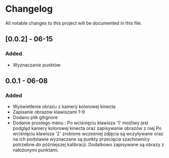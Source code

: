 # Changelog
All notable changes to this project will be documented in this file.

## [0.0.2] - 06-15
### Added
- Wyznaczanie punktów

## 0.0.1 - 06-08
### Added
- Wyświetlenie obrazu z kamery kolorowej kinecta
- Zapisanie obrazów klawiszami 1-9
- Dodano plik gitignore
- Dodanie prostego menu :
  Po wciśnięciu klawisza '1' możliwy jest podgląd kamery kolorowej kinecta oraz zapisywanie obrazów z niej
  Po wciśnięciu klawisza '2' zrobione wcześniej zdjęcia są wczytywane oraz na ich podstawie wyznaczane są punkty przecięcia szachownicy
                              potrzebne do późniejszej kalibracji. Dodatkowo zapisywane są obrazy z nałożonymi punktami.

